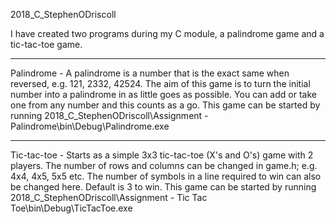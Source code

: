 2018_C_StephenODriscoll

I have created two programs during my C module, a palindrome game and a tic-tac-toe game.

---

Palindrome - 	A palindrome is a number that is the exact same when reversed, e.g. 121, 2332, 42524.
		The aim of this game is to turn the initial number into a palindrome in as little goes as possible.
		You can add or take one from any number and this counts as a go.
		This game can be started by running 2018_C_StephenODriscoll\Assignment - Palindrome\bin\Debug\Palindrome.exe
	
---

Tic-tac-toe -	Starts as a simple 3x3 tic-tac-toe (X's and O's) game with 2 players.
		The number of rows and columns can be changed in game.h; e.g. 4x4, 4x5, 5x5 etc.
		The number of symbols in a line required to win can also be changed here. Default is 3 to win.
		This game can be started by running 2018_C_StephenODriscoll\Assignment - Tic Tac Toe\bin\Debug\TicTacToe.exe
		
